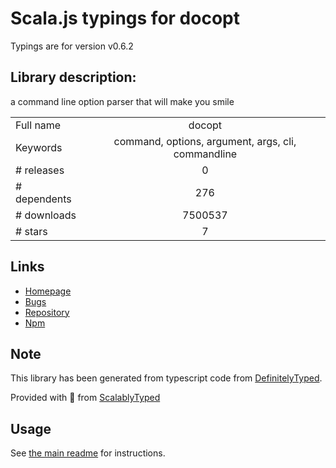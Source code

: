 
# Scala.js typings for docopt

Typings are for version v0.6.2

## Library description:
a command line option parser that will make you smile

|                    |                 |
| ------------------ | :-------------: |
| Full name          | docopt |
| Keywords           | command, options, argument, args, cli, commandline |
| # releases         | 0 |
| # dependents       | 276 |
| # downloads        | 7500537 |
| # stars            | 7 |

## Links
- [Homepage](https://github.com/scarnie/docopt.coffee)
- [Bugs](https://github.com/scarnie/docopt.coffee/issues)
- [Repository](https://github.com/scarnie/docopt.coffee)
- [Npm](https://www.npmjs.com/package/docopt)
    


## Note
This library has been generated from typescript code from [DefinitelyTyped](https://definitelytyped.org).

Provided with :purple_heart: from [ScalablyTyped](https://github.com/oyvindberg/ScalablyTyped)

## Usage
See [the main readme](../../readme.md) for instructions.


